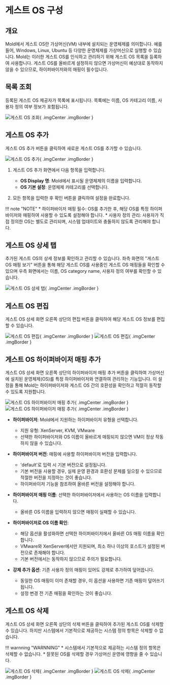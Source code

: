 
# 게스트 OS 구성

## 개요
Mold에서 게스트 OS란 가상머신(VM) 내부에 설치되는 운영체제를 의미합니다. 예를 들어, Windows, Linux, Ubuntu 등 다양한 운영체제를 가상머신으로 실행할 수 있습니다.
Mold는 이러한 게스트 OS를 인식하고 관리하기 위해 게스트 OS 목록을 등록하여 사용합니다.
게스트 OS를 올바르게 설정하지 않으면 가상머신이 예상대로 동작하지 않을 수 있으므로, 하이퍼바이저와의 매핑이 필수입니다.

## 목록 조회
등록된 게스트 OS 제공자가 목록에 표시됩니다. 목록에는 이름, OS 카테고리 이름, 사용자 정의 여부 정보가 포함됩니다.

![게스트 OS 조회](../../assets/images/admin-guide/mold/configration/guest-os/mold-admin-guide-configration-guest-os-1-1.png){ .imgCenter .imgBorder }

## 게스트 OS 추가
게스트 OS 추가 버튼을 클릭하여 새로운 게스트 OS를 추가할 수 있습니다.

![게스트 OS 추가](../../assets/images/admin-guide/mold/configration/guest-os/mold-admin-guide-configration-guest-os-1-2.png){ .imgCenter .imgBorder }

1. 게스트 OS 추가 화면에서 다음 항목을 입력합니다.
    * **OS Display 명**: Mold에서 표시될 운영체제의 이름을 입력합니다.
    * **OS 기본 설정**: 운영체제 카테고리를 선택합니다.

2. 모든 항목을 입력한 후 확인 버튼을 클릭하여 설정을 완료합니다.

!!! note "NOTE"
    * 하이퍼바이저 매핑 필수: OS를 추가한 후, 해당 OS를 특정 하이퍼바이저와 매핑하여 사용할 수 있도록 설정해야 합니다.
    * 사용자 정의 관리: 사용자가 직접 정의한 OS는 별도로 관리되며, 시스템 업데이트와 충돌하지 않도록 관리해야 합니다.

## 게스트 OS 상세 탭
추가된 게스트 OS의 상세 정보를 확인하고 관리할 수 있습니다. 좌측 화면의 "게스트 OS 매핑 보기" 버튼을 통해 해당 게스트 OS를 사용중인 게스트 OS 매핑들을 확인할 수 있으며 우측 화면에서는 이름, OS category name, 사용자 정의 여부를 확인할 수 있습니다.

![게스트 OS 상세 탭](../../assets/images/admin-guide/mold/configration/guest-os/mold-admin-guide-configration-guest-os-1-3.png){ .imgCenter .imgBorder }

## 게스트 OS 편집
게스트 OS 상세 화면 오른쪽 상단의 편집 버튼을 클릭하여 해당 게스트 OS 정보를 편집할 수 있습니다.

![게스트 OS 편집](../../assets/images/admin-guide/mold/configration/guest-os/mold-admin-guide-configration-guest-os-1-4.png){ .imgCenter .imgBorder }
![게스트 OS 편집](../../assets/images/admin-guide/mold/configration/guest-os/mold-admin-guide-configration-guest-os-1-5.png){ .imgCenter .imgBorder }

## 게스트 OS 하이퍼바이저 매핑 추가
게스트 OS 상세 화면 오른쪽 상단의 하이퍼바이저 매핑 추가 버튼을 클릭하여 가상머신에 설치된 운영체제(OS)를 특정 하이퍼바이저와 연결하여 관리하는 기능입니다. 이 설정을 통해 Mold는 하이퍼바이저와 게스트 OS 간의 호환성을 확인하고 적절히 동작할 수 있도록 지원합니다.

![게스트 OS 하이퍼바이저 매핑 추가](../../assets/images/admin-guide/mold/configration/guest-os/mold-admin-guide-configration-guest-os-1-6.png){ .imgCenter .imgBorder }
![게스트 OS 하이퍼바이저 매핑 추가](../../assets/images/admin-guide/mold/configration/guest-os/mold-admin-guide-configration-guest-os-1-7.png){ .imgCenter .imgBorder }


* **하이퍼바이저**: Mold에서 지원하는 하이퍼바이저 유형을 선택합니다.
    * 지원 유형: XenServer, KVM, VMware
    * 선택한 하이퍼바이저와 OS 이름이 올바르게 매핑되지 않으면 VM이 정상 작동하지 않을 수 있습니다.

* **하이퍼바이저 버전**: 매핑에 사용할 하이퍼바이저 버전을 입력합니다.
    * 'default'로 입력 시 기본 버전으로 설정됩니다.
    * 기본 버전을 사용할 경우, 실제 운영 환경과 호환성 문제를 일으킬 수 있으므로 적절한 버전을 지정하는 것이 좋습니다.
    * 하이퍼바이저 기능을 참조하여 올바른 버전을 설정해야 합니다.

* **하이퍼바이저 매핑 이름**: 선택한 하이퍼바이저에서 사용하는 OS 이름을 입력합니다.
    * 올바른 OS 이름을 입력하지 않으면 매핑이 실패할 수 있습니다.

* **하이퍼바이저로 OS 이름 확인**:
    * 해당 옵션을 활성화하면 선택한 하이퍼바이저에서 올바른 OS 매핑 이름을 확인합니다.
    * VMware와 XenServer에서만 지원되며, 최소 하나 이상의 호스트가 설정된 버전으로 존재해야 합니다.
    * 기본 버전에서는 동작하지 않으므로 주의가 필요합니다.

* **강제 추가 옵션**: 기존 사용자 정의 매핑이 있어도 강제로 추가하여 덮어씁니다.
    * 동일한 OS 매핑이 이미 존재할 경우, 이 옵션을 사용하면 기존 매핑이 덮어쓰기됩니다.
    * 설정 변경 전 기존 매핑을 확인하는 것이 좋습니다.


## 게스트 OS 삭제 
게스트 OS 상세 화면 오른쪽 상단의 삭제 버튼을 클릭하여 추가된 게스트 OS를 삭제할 수 있습니다. 하지만 시스템에서 기본적으로 제공하는 시스템 정의 항목은 삭제할 수 없습니다.

!!! warnning "WARNNING"
    * 시스템에서 기본적으로 제공하는 시스템 정의 항목은 삭제할 수 없습니다.
    * 잘못된 OS를 삭제할 경우 가상머신 운영에 영향을 줄 수 있습니다.

![게스트 OS 삭제](../../assets/images/admin-guide/mold/configration/guest-os/mold-admin-guide-configration-guest-os-1-8.png){ .imgCenter .imgBorder }
![게스트 OS 삭제](../../assets/images/admin-guide/mold/configration/guest-os/mold-admin-guide-configration-guest-os-1-9.png){ .imgCenter .imgBorder }

